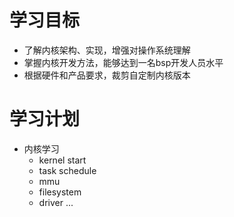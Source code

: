 # 学习目标

- 了解内核架构、实现，增强对操作系统理解
- 掌握内核开发方法，能够达到一名bsp开发人员水平
- 根据硬件和产品要求，裁剪自定制内核版本

# 学习计划
- 内核学习
    - kernel start
    - task schedule
    - mmu
    - filesystem
    - driver
...